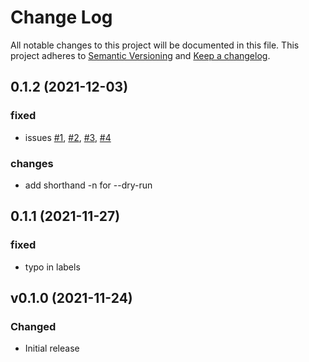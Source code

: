 # Change Log
All notable changes to this project will be documented in this file.
This project adheres to [Semantic Versioning](http://semver.org/) and [Keep a changelog](https://github.com/olivierlacan/keep-a-changelog).

 <!--next-version-placeholder-->
## 0.1.2 (2021-12-03)
### fixed
- issues [#1](../../issues/1), [#2](../../issues/2), [#3](../../issues/3), [#4](../../issues/4)
  
### changes
- add shorthand -n for --dry-run

## 0.1.1 (2021-11-27)
### fixed
- typo in labels

## v0.1.0 (2021-11-24)
### Changed
- Initial release
